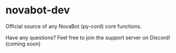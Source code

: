 # novabot-dev
Official source of any NovaBot (py-cord) core functions.

Have any questions? Feel free to join the support server on Discord! (coming soon)
